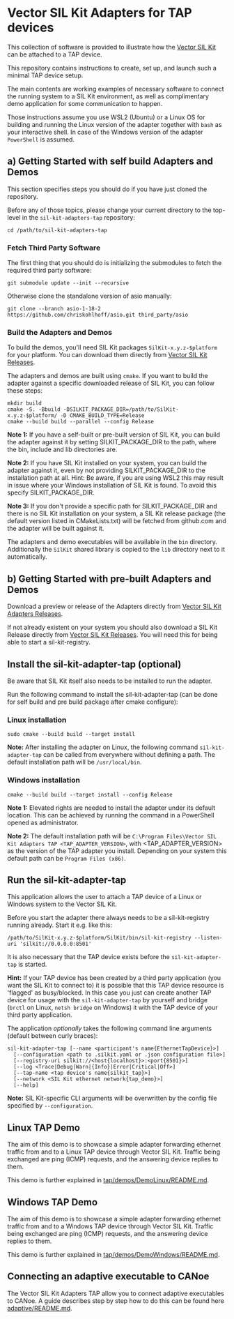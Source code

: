 # Vector SIL Kit Adapters for TAP devices
This collection of software is provided to illustrate how the [Vector SIL Kit](https://github.com/vectorgrp/sil-kit/)
can be attached to a TAP device.

This repository contains instructions to create, set up, and launch such a minimal TAP device setup.

The main contents are working examples of necessary software to connect the running system to a SIL Kit environment,
as well as complimentary demo application for some communication to happen.

Those instructions assume you use WSL2 (Ubuntu) or a Linux OS for building and running the Linux version of the adapter together with ``bash`` as your interactive shell. In case of the Windows version of the adapter ``PowerShell`` is assumed.

## a) Getting Started with self build Adapters and Demos
This section specifies steps you should do if you have just cloned the repository.

Before any of those topics, please change your current directory to the top-level in the ``sil-kit-adapters-tap``
repository:

    cd /path/to/sil-kit-adapters-tap

### Fetch Third Party Software
The first thing that you should do is initializing the submodules to fetch the required third party software:

    git submodule update --init --recursive

Otherwise clone the standalone version of asio manually:

    git clone --branch asio-1-18-2 https://github.com/chriskohlhoff/asio.git third_party/asio

### Build the Adapters and Demos
To build the demos, you'll need SIL Kit packages ``SilKit-x.y.z-$platform`` for your platform. You can download them directly from [Vector SIL Kit Releases](https://github.com/vectorgrp/sil-kit/releases).

The adapters and demos are built using ``cmake``. If you want to build the adapter against a specific downloaded release of SIL Kit, you can follow these steps:

    mkdir build
    cmake -S. -Bbuild -DSILKIT_PACKAGE_DIR=/path/to/SilKit-x.y.z-$platform/ -D CMAKE_BUILD_TYPE=Release
    cmake --build build --parallel --config Release

**Note 1:** If you have a self-built or pre-built version of SIL Kit, you can build the adapter against it by setting SILKIT_PACKAGE_DIR to the path, where the bin, include and lib directories are.

**Note 2:** If you have SIL Kit installed on your system, you can build the adapter against it, even by not providing SILKIT_PACKAGE_DIR to the installation path at all. Hint: Be aware, if you are using WSL2 this may result in issue where your Windows installation of SIL Kit is found. To avoid this specify SILKIT_PACKAGE_DIR.

**Note 3:** If you don't provide a specific path for SILKIT_PACKAGE_DIR and there is no SIL Kit installation on your system, a SIL Kit release package (the default version listed in CMakeLists.txt) will be fetched from github.com and the adapter will be built against it.

The adapters and demo executables will be available in the ``bin`` directory.
Additionally the ``SilKit`` shared library is copied to the ``lib`` directory next to it automatically.

## b) Getting Started with pre-built Adapters and Demos
Download a preview or release of the Adapters directly from [Vector SIL Kit Adapters Releases](https://github.com/vectorgrp/sil-kit-adapters-tap/releases).

If not already existent on your system you should also download a SIL Kit Release directly from [Vector SIL Kit Releases](https://github.com/vectorgrp/sil-kit/releases). You will need this for being able to start a sil-kit-registry.

## Install the sil-kit-adapter-tap (optional)
Be aware that SIL Kit itself also needs to be installed to run the adapter.

Run the following command to install the sil-kit-adapter-tap (can be done for self build and pre build package after cmake configure):


### Linux installation

    sudo cmake --build build --target install

**Note:** After installing the adapter on Linux, the following command  ``sil-kit-adapter-tap`` can be called from everywhere without defining a path. The default installation path will be ``/usr/local/bin``.

### Windows installation

    cmake --build build --target install --config Release

**Note 1:** Elevated rights are needed to install the adapter under its default location. This can be achieved by running the command in a PowerShell opened as administrator.

**Note 2:** The default installation path will be ``C:\Program Files\Vector SIL Kit Adapters TAP <TAP_ADAPTER_VERSION>``, with <TAP_ADAPTER_VERSION> as the version of the TAP adapter you install. 
Depending on your system this default path can be ``Program Files (x86)``.

## Run the sil-kit-adapter-tap
This application allows the user to attach a TAP device of a Linux or Windows system to the Vector SIL Kit.

Before you start the adapter there always needs to be a sil-kit-registry running already. Start it e.g. like this:

    /path/to/SilKit-x.y.z-$platform/SilKit/bin/sil-kit-registry --listen-uri 'silkit://0.0.0.0:8501'

It is also necessary that the TAP device exists before the ``sil-kit-adapter-tap`` is started. 

**Hint:** If your TAP device has been created by a third party application (you want the SIL Kit to connect to) it is possible that this TAP device resource is 'flagged' as busy/blocked. In this case you just can create another TAP device for usage with the ``sil-kit-adapter-tap`` by yourself and bridge (``brctl`` on Linux, ``netsh bridge`` on Windows) it with the TAP device of your third party application.

The application *optionally* takes the following command line arguments (default between curly braces):

    sil-kit-adapter-tap [--name <participant's name{EthernetTapDevice}>]
      [--configuration <path to .silkit.yaml or .json configuration file>]
      [--registry-uri silkit://<host{localhost}>:<port{8501}>]
      [--log <Trace|Debug|Warn|{Info}|Error|Critical|Off>]
      [--tap-name <tap device's name{silkit_tap}>]
      [--network <SIL Kit ethernet network{tap_demo}>]
      [--help]

**Note:** SIL Kit-specific CLI arguments will be overwritten by the config file specified by ``--configuration``.

## Linux TAP Demo
The aim of this demo is to showcase a simple adapter forwarding ethernet traffic from and to a Linux TAP device through
Vector SIL Kit. Traffic being exchanged are ping (ICMP) requests, and the answering device replies to them.

This demo is further explained in [tap/demos/DemoLinux/README.md](tap/demos/DemoLinux/README.md).

## Windows TAP Demo
The aim of this demo is to showcase a simple adapter forwarding ethernet traffic from and to a Windows TAP device through
Vector SIL Kit. Traffic being exchanged are ping (ICMP) requests, and the answering device replies to them.

This demo is further explained in [tap/demos/DemoWindows/README.md](tap/demos/DemoWindows/README.md).

## Connecting an adaptive executable to CANoe
The Vector SIL Kit Adapters TAP allow you to connect adaptive executables to CANoe. A guide describes step by step how to do this can be found here [adaptive/README.md](adaptive/README.md). 
